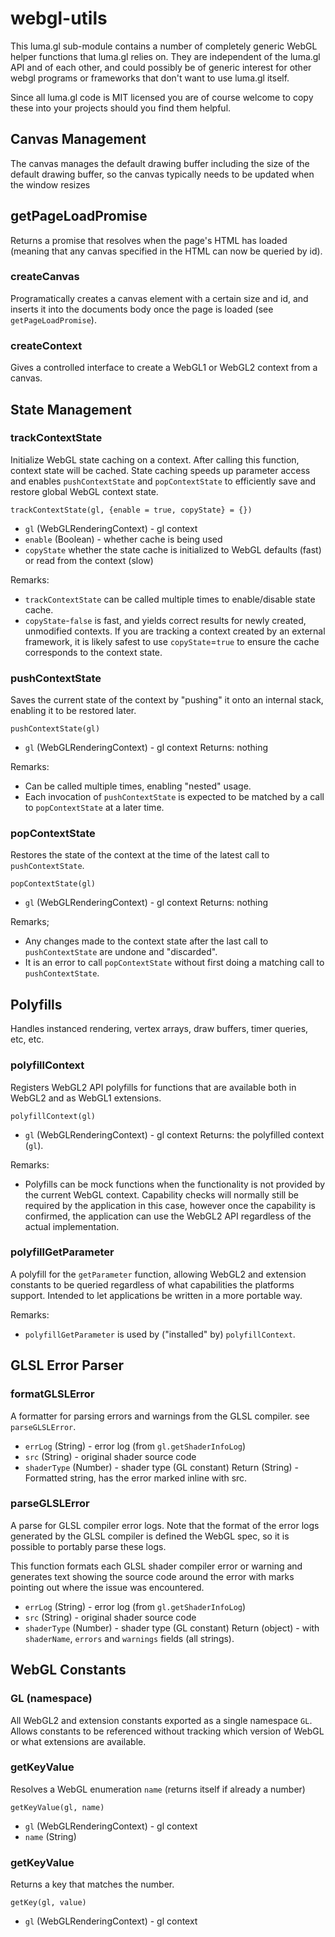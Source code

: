 # webgl-utils

This luma.gl sub-module contains a number of completely generic WebGL helper functions that luma.gl relies on. They are independent of the luma.gl API and of each other, and could possibly be of generic interest for other webgl programs or frameworks that don't want to use luma.gl itself.

Since all luma.gl code is MIT licensed you are of course welcome to copy these into your projects should you find them helpful.


## Canvas Management

The canvas manages the default drawing buffer including the size of the default drawing buffer, so the canvas typically needs to be updated when the window resizes

## getPageLoadPromise

Returns a promise that resolves when the page's HTML has loaded (meaning that any canvas specified in the HTML can now be queried by id).

### createCanvas

Programatically creates a canvas element with a certain size and id, and inserts it into the documents body once the page is loaded (see `getPageLoadPromise`).

### createContext

Gives a controlled interface to create a WebGL1 or WebGL2 context from a canvas.

## State Management

### trackContextState

Initialize WebGL state caching on a context. After calling this function, context state will be cached. State caching speeds up parameter access and enables `pushContextState` and `popContextState` to efficiently save and restore global WebGL context state.

`trackContextState(gl, {enable = true, copyState} = {})`

* `gl` (WebGLRenderingContext) - gl context
* `enable` (Boolean) - whether cache is being used
* `copyState` whether the state cache is initialized to WebGL defaults (fast) or read from the context (slow)

Remarks:
* `trackContextState` can be called multiple times to enable/disable state cache.
* `copyState`-`false` is fast, and yields correct results for newly created, unmodified contexts. If you are tracking a context created by an external framework, it is likely safest to use `copyState`=`true` to ensure the cache corresponds to the context state.


### pushContextState

Saves the current state of the context by "pushing" it onto an internal stack, enabling it to be restored later.

`pushContextState(gl)`

* `gl` (WebGLRenderingContext) - gl context
Returns: nothing

Remarks:
* Can be called multiple times, enabling "nested" usage.
* Each invocation of `pushContextState` is expected to be matched by a call to `popContextState` at a later time.


### popContextState

Restores the state of the context at the time of the latest call to `pushContextState`.

`popContextState(gl)`

* `gl` (WebGLRenderingContext) - gl context
Returns: nothing

Remarks;
* Any changes made to the context state after the last call to `pushContextState` are undone and "discarded".
* It is an error to call `popContextState` without first doing a matching call to `pushContextState`.


## Polyfills

Handles instanced rendering, vertex arrays, draw buffers, timer queries, etc, etc.


### polyfillContext

Registers WebGL2 API polyfills for functions that are available both in WebGL2 and as WebGL1 extensions.

`polyfillContext(gl)`
* `gl` (WebGLRenderingContext) - gl context
Returns: the polyfilled context (`gl`).

Remarks:
* Polyfills can be mock functions when the functionality is not provided by the current WebGL context. Capability checks will normally still be required by the application in this case, however once the capability is confirmed, the application can use the WebGL2 API regardless of the actual implementation.


### polyfillGetParameter

A polyfill for the `getParameter` function, allowing WebGL2 and extension constants to be queried regardless of what capabilities the platforms support. Intended to let applications be written in a more portable way.

Remarks:
* `polyfillGetParameter` is used by ("installed" by) `polyfillContext`.


## GLSL Error Parser

### formatGLSLError

A formatter for parsing errors and warnings from the GLSL compiler. see `parseGLSLError`.

* `errLog` (String) - error log (from `gl.getShaderInfoLog`)
* `src` (String) - original shader source code
* `shaderType` (Number) - shader type (GL constant)
Return (String) - Formatted string, has the error marked inline with src.

### parseGLSLError

A parse for GLSL compiler error logs. Note that the format of the error logs generated by the GLSL compiler is defined the WebGL spec, so it is possible to portably parse these logs.

This function formats each GLSL shader compiler error or warning and generates text showing the source code around the error with marks pointing out where the issue was encountered.

* `errLog` (String) - error log (from `gl.getShaderInfoLog`)
* `src` (String) - original shader source code
* `shaderType` (Number) - shader type (GL constant)
Return (object) - with `shaderName`, `errors` and `warnings` fields (all strings).


## WebGL Constants

### GL (namespace)

All WebGL2 and extension constants exported as a single namespace `GL`. Allows constants to be referenced without tracking which version of WebGL or what extensions are available.


### getKeyValue

Resolves a WebGL enumeration `name` (returns itself if already a number)

`getKeyValue(gl, name)`
* `gl` (WebGLRenderingContext) - gl context
* `name` (String)


### getKeyValue

Returns a key that matches the number.

`getKey(gl, value)`
* `gl` (WebGLRenderingContext) - gl context
